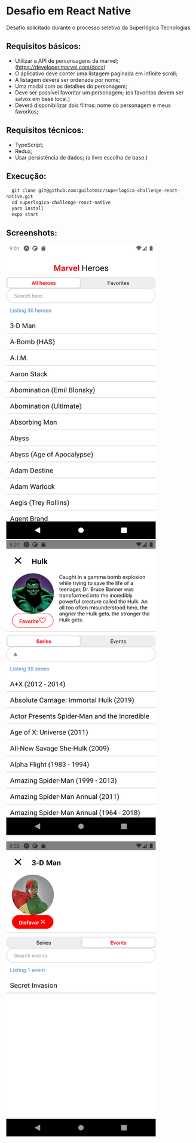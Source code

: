 # Desafio em React Native

Desafio solicitado durante o processo seletivo da Superlógica Tecnologias

## Requisitos básicos:
- Utilizar a API de personsagens da marvel; (https://developer.marvel.com/docs)
- O aplicativo deve conter uma listagem paginada em infinite scroll;
- A listagem deverá ser ordenada por nome;
- Uma modal com os detalhes do personagem;
- Deve ser possível favoritar um personagem; (os favoritos devem ser salvos em base local.)
- Deverá disponibilizar dois filtros: nome do personagem e meus favoritos;

## Requisitos técnicos:
- TypeScript;
- Redux;
- Usar persistência de dados; (a livre escolha de base.)

## Execução:
```
  git clone git@github.com:guilotmsc/superlogica-challenge-react-native.git
  cd superlogica-challenge-react-native
  yarn install
  expo start
```

## Screenshots:
<p float="left">
  <img src="https://github.com/guilotmsc/superlogica-challenge-react-native/blob/master/assets/img/Screenshot_1.png" width="400" height="790">
  <img src="https://github.com/guilotmsc/superlogica-challenge-react-native/blob/master/assets/img/Screenshot_2.png" width="400" height="790">
</p>
<p float="left">
  <img src="https://github.com/guilotmsc/superlogica-challenge-react-native/blob/master/assets/img/Screenshot_3.png" width="400" height="790">
</p>
